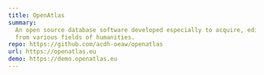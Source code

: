 ```yaml
---
title: OpenAtlas
summary:
  An open source database software developed especially to acquire, edit and manage research data
  from various fields of humanities.
repo: https://github.com/acdh-oeaw/openatlas
url: https://openatlas.eu
demo: https://demo.openatlas.eu
---
```

